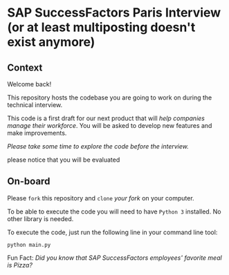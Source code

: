 # SAP SuccessFactors Paris Interview (or at least multiposting doesn't exist anymore)

## Context
Welcome back!

This repository hosts the codebase you are going to work on during the technical interview.

This code is a first draft for our next product that will _help companies manage their workforce_.
You will be asked to develop new features and make improvements.

*Please take some time to explore the code before the interview.*

please notice that you will be evaluated 

## On-board
Please `fork` this repository and `clone` *your fork* on your computer.

To be able to execute the code you will need to have `Python 3` installed. No other library is needed.

To execute the code, just run the following line in your command line tool:
```
python main.py
```

Fun Fact: _Did you know that SAP SuccessFactors employees' favorite meal is Pizza?_
